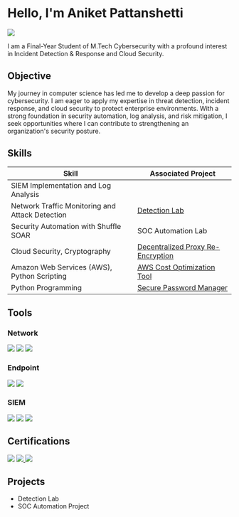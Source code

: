 # Hello, I'm Aniket Pattanshetti
<a href="https://linkedin.com/in/aniket-pattanshetti"><img src="https://img.shields.io/badge/-LinkedIn-0072b1?&style=for-the-badge&logo=linkedin&logoColor=white" /></a>


I am a Final-Year Student of M.Tech Cybersecurity with a profound interest in Incident Detection & Response and Cloud Security. 

## Objective

My journey in computer science has led me to develop a deep passion for cybersecurity. I am eager to apply my expertise in threat detection, incident response, and cloud security to protect enterprise environments. With a strong foundation in security automation, log analysis, and risk mitigation, I seek opportunities where I can contribute to strengthening an organization's security posture.

## Skills

| Skill                                         | Associated Project         |
|-----------------------------------------------|----------------------------|
| SIEM Implementation and Log Analysis          | |
| Network Traffic Monitoring and Attack Detection | <a href="https://google.com">Detection Lab</a>|
| Security Automation with Shuffle SOAR         | SOC Automation Lab|
| Cloud Security, Cryptography                  | <a href="https://github.com/Aniket060/Decentralized-Proxy-Re-Encryption">Decentralized Proxy Re-Encryption</a>|
| Amazon Web Services (AWS), Python Scripting   | <a href="https://github.com/Aniket060/Cost-Optimized-AWS-Snapshot-Management">AWS Cost Optimization Tool</a>|
| Python Programming                            | <a href="https://github.com/Aniket060/SecurePasswordManager">Secure Password Manager</a>|

## Tools

### Network
<div>
    <img src="https://img.shields.io/badge/-Wireshark-1679A7?&style=for-the-badge&logo=Wireshark&logoColor=white" />
    <img src="https://img.shields.io/badge/-Suricata-EF3B2D?&style=for-the-badge&logo=Suricata&logoColor=white" />
    <img src="https://img.shields.io/badge/-Zeek-777BB4?&style=for-the-badge&logo=Zeek&logoColor=white" />
</div>

### Endpoint
<div>
    <img src="https://img.shields.io/badge/-Microsoft_Defender_for_Endpoint-00A4EF?&style=for-the-badge&logo=Microsoft&logoColor=white" />
    <img src="https://img.shields.io/badge/-Velociraptor-4B275F?&style=for-the-badge&logo=Velociraptor&logoColor=white" />
</div>

### SIEM
<div>
    <img src="https://img.shields.io/badge/-Microsoft_Sentinel-0078D4?&style=for-the-badge&logo=Microsoft&logoColor=white" />
    <img src="https://img.shields.io/badge/-Splunk-000000?&style=for-the-badge&logo=Splunk&logoColor=white" />
    <img src="https://img.shields.io/badge/-Elastic-005571?&style=for-the-badge&logo=Elastic&logoColor=white" />
</div>

## Certifications
<div>
<a href="https://www.credly.com/badges/dc14104d-1527-4708-ae8e-4285fe3aff70/public_url">
<img src="https://img.shields.io/badge/-AWS_Solutions_Architect_Associate-FF9900?&style=for-the-badge&logo=Amazon-AWS&logoColor=white" /></a>
<a href="https://drive.google.com/file/d/1pRP5wnU_JUQKfattD8W2VQ4hq5DkIqjk/view?usp=sharing">
<img src="https://img.shields.io/badge/-Certified_Ethical_Hacker_(CEH)_v12-FF0000?&style=for-the-badge&logo=EC-Council&logoColor=white" />
</a>
<a href="https://www.udemy.com/certificate/UC-7704dd7e-6c77-4a45-8e6a-e5fc9ae91a8a/">
<img src="https://img.shields.io/badge/-CCNA_Training-005F9E?&style=for-the-badge&logo=Cisco&logoColor=white" />
</a>
</div>

## Projects
- Detection Lab
- SOC Automation Project
